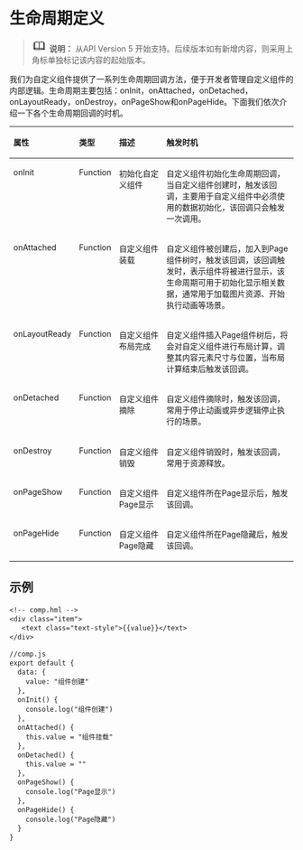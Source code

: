 # 生命周期定义<a name="ZH-CN_TOPIC_0000001127125084"></a>

>![](../../public_sys-resources/icon-note.gif) **说明：** 
>从API Version 5 开始支持。后续版本如有新增内容，则采用上角标单独标记该内容的起始版本。

我们为自定义组件提供了一系列生命周期回调方法，便于开发者管理自定义组件的内部逻辑。生命周期主要包括：onInit，onAttached，onDetached，onLayoutReady，onDestroy，onPageShow和onPageHide。下面我们依次介绍一下各个生命周期回调的时机。

<table><thead align="left"><tr><th class="cellrowborder" valign="top" width="14.441444144414442%" id="mcps1.1.5.1.1"><p>属性</p>
</th>
<th class="cellrowborder" valign="top" width="10.121012101210122%" id="mcps1.1.5.1.2"><p>类型</p>
</th>
<th class="cellrowborder" valign="top" width="18.751875187518753%" id="mcps1.1.5.1.3"><p>描述</p>
</th>
<th class="cellrowborder" valign="top" width="56.685668566856684%" id="mcps1.1.5.1.4"><p>触发时机</p>
</th>
</tr>
</thead>
<tbody><tr><td class="cellrowborder" valign="top" width="14.441444144414442%" headers="mcps1.1.5.1.1 "><p>onInit</p>
</td>
<td class="cellrowborder" valign="top" width="10.121012101210122%" headers="mcps1.1.5.1.2 "><p>Function</p>
</td>
<td class="cellrowborder" valign="top" width="18.751875187518753%" headers="mcps1.1.5.1.3 "><p>初始化自定义组件</p>
</td>
<td class="cellrowborder" valign="top" width="56.685668566856684%" headers="mcps1.1.5.1.4 "><p>自定义组件初始化生命周期回调，当自定义组件创建时，触发该回调，主要用于自定义组件中必须使用的数据初始化，该回调只会触发一次调用。</p>
</td>
</tr>
<tr><td class="cellrowborder" valign="top" width="14.441444144414442%" headers="mcps1.1.5.1.1 "><p>onAttached</p>
</td>
<td class="cellrowborder" valign="top" width="10.121012101210122%" headers="mcps1.1.5.1.2 "><p>Function</p>
</td>
<td class="cellrowborder" valign="top" width="18.751875187518753%" headers="mcps1.1.5.1.3 "><p>自定义组件装载</p>
</td>
<td class="cellrowborder" valign="top" width="56.685668566856684%" headers="mcps1.1.5.1.4 "><p>自定义组件被创建后，加入到Page组件树时，触发该回调，该回调触发时，表示组件将被进行显示，该生命周期可用于初始化显示相关数据，通常用于加载图片资源、开始执行动画等场景。</p>
</td>
</tr>
<tr><td class="cellrowborder" valign="top" width="14.441444144414442%" headers="mcps1.1.5.1.1 "><p>onLayoutReady</p>
</td>
<td class="cellrowborder" valign="top" width="10.121012101210122%" headers="mcps1.1.5.1.2 "><p>Function</p>
</td>
<td class="cellrowborder" valign="top" width="18.751875187518753%" headers="mcps1.1.5.1.3 "><p>自定义组件布局完成</p>
</td>
<td class="cellrowborder" valign="top" width="56.685668566856684%" headers="mcps1.1.5.1.4 "><p>自定义组件插入Page组件树后，将会对自定义组件进行布局计算，调整其内容元素尺寸与位置，当布局计算结束后触发该回调。</p>
</td>
</tr>
<tr><td class="cellrowborder" valign="top" width="14.441444144414442%" headers="mcps1.1.5.1.1 "><p>onDetached</p>
</td>
<td class="cellrowborder" valign="top" width="10.121012101210122%" headers="mcps1.1.5.1.2 "><p>Function</p>
</td>
<td class="cellrowborder" valign="top" width="18.751875187518753%" headers="mcps1.1.5.1.3 "><p>自定义组件摘除</p>
</td>
<td class="cellrowborder" valign="top" width="56.685668566856684%" headers="mcps1.1.5.1.4 "><p>自定义组件摘除时，触发该回调，常用于停止动画或异步逻辑停止执行的场景。</p>
</td>
</tr>
<tr><td class="cellrowborder" valign="top" width="14.441444144414442%" headers="mcps1.1.5.1.1 "><p>onDestroy</p>
</td>
<td class="cellrowborder" valign="top" width="10.121012101210122%" headers="mcps1.1.5.1.2 "><p>Function</p>
</td>
<td class="cellrowborder" valign="top" width="18.751875187518753%" headers="mcps1.1.5.1.3 "><p>自定义组件销毁</p>
</td>
<td class="cellrowborder" valign="top" width="56.685668566856684%" headers="mcps1.1.5.1.4 "><p>自定义组件销毁时，触发该回调，常用于资源释放。</p>
</td>
</tr>
<tr><td class="cellrowborder" valign="top" width="14.441444144414442%" headers="mcps1.1.5.1.1 "><p>onPageShow</p>
</td>
<td class="cellrowborder" valign="top" width="10.121012101210122%" headers="mcps1.1.5.1.2 "><p>Function</p>
</td>
<td class="cellrowborder" valign="top" width="18.751875187518753%" headers="mcps1.1.5.1.3 "><p>自定义组件Page显示</p>
</td>
<td class="cellrowborder" valign="top" width="56.685668566856684%" headers="mcps1.1.5.1.4 "><p>自定义组件所在Page显示后，触发该回调。</p>
</td>
</tr>
<tr><td class="cellrowborder" valign="top" width="14.441444144414442%" headers="mcps1.1.5.1.1 "><p>onPageHide</p>
</td>
<td class="cellrowborder" valign="top" width="10.121012101210122%" headers="mcps1.1.5.1.2 "><p>Function</p>
</td>
<td class="cellrowborder" valign="top" width="18.751875187518753%" headers="mcps1.1.5.1.3 "><p>自定义组件Page隐藏</p>
</td>
<td class="cellrowborder" valign="top" width="56.685668566856684%" headers="mcps1.1.5.1.4 "><p>自定义组件所在Page隐藏后，触发该回调。</p>
</td>
</tr>
</tbody>
</table>

## 示例<a name="section14938111864313"></a>

```
<!-- comp.hml -->
<div class="item">  
   <text class="text-style">{{value}}</text>  
</div>
```

```
//comp.js
export default {
  data: {
    value: "组件创建"
  },
  onInit() {
    console.log("组件创建")
  },
  onAttached() {
    this.value = "组件挂载"
  },
  onDetached() {
    this.value = ""
  },
  onPageShow() {
    console.log("Page显示")
  },
  onPageHide() {
    console.log("Page隐藏")
  }
}
```

